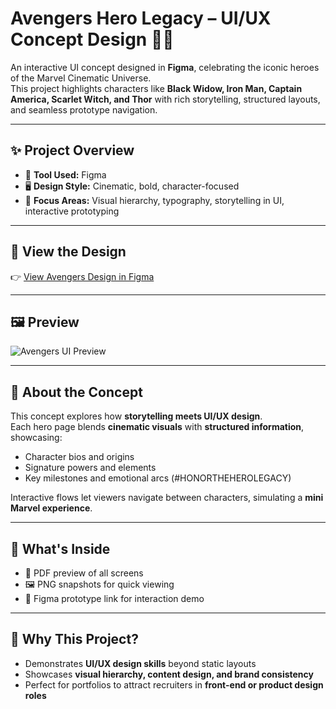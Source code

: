 # Avengers Hero Legacy – UI/UX Concept Design 🦸‍♂️

An interactive UI concept designed in **Figma**, celebrating the iconic heroes of the Marvel Cinematic Universe.  
This project highlights characters like **Black Widow, Iron Man, Captain America, Scarlet Witch, and Thor** with rich storytelling, structured layouts, and seamless prototype navigation.

---

## ✨ Project Overview

- 🎨 **Tool Used:** Figma  
- 🖥 **Design Style:** Cinematic, bold, character-focused  
- 🌟 **Focus Areas:** Visual hierarchy, typography, storytelling in UI, interactive prototyping  

---

## 🔗 View the Design

👉 [View Avengers Design in Figma](https://www.figma.com/your-shared-link-here)

---

## 🖼️ Preview

![Avengers UI Preview](./)

---

## 📌 About the Concept

This concept explores how **storytelling meets UI/UX design**.  
Each hero page blends **cinematic visuals** with **structured information**, showcasing:  
- Character bios and origins  
- Signature powers and elements  
- Key milestones and emotional arcs (#HONORTHEHEROLEGACY)  

Interactive flows let viewers navigate between characters, simulating a **mini Marvel experience**.

---

## 📁 What's Inside

- 🧾 PDF preview of all screens  
- 🖼 PNG snapshots for quick viewing  
- 🔗 Figma prototype link for interaction demo  

---

## 🚀 Why This Project?

- Demonstrates **UI/UX design skills** beyond static layouts  
- Showcases **visual hierarchy, content design, and brand consistency**  
- Perfect for portfolios to attract recruiters in **front-end or product design roles**


